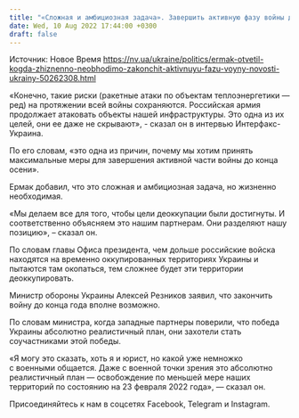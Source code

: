 ```yaml
---
title: "«Сложная и амбициозная задача». Завершить активную фазу войны до наступления зимы жизненно необходимо — Ермак"
date: Wed, 10 Aug 2022 17:44:00 +0300
draft: false
---
```

Источник: Новое Время https://nv.ua/ukraine/politics/ermak-otvetil-kogda-zhiznenno-neobhodimo-zakonchit-aktivnuyu-fazu-voyny-novosti-ukrainy-50262308.html


«Конечно, такие риски (ракетные атаки по объектам теплоэнергетики — ред) на протяжении всей войны сохраняются. Российская армия продолжает атаковать объекты нашей инфраструктуры. Это одна из их целей, они ее даже не скрывают», - сказал он в интервью Интерфакс-Украина.

По его словам, «это одна из причин, почему мы хотим принять максимальные меры для завершения активной части войны до конца осени».

Ермак добавил, что это сложная и амбициозная задача, но жизненно необходимая.

«Мы делаем все для того, чтобы цели деоккупации были достигнуты. И соответственно объясняем это нашим партнерам. Они разделяют нашу позицию», – сказал он.

По словам главы Офиса президента, чем дольше российские войска находятся на временно оккупированных территориях Украины и пытаются там окопаться, тем сложнее будет эти территории деоккупировать.

Министр обороны Украины Алексей Резников заявил, что закончить войну до конца года вполне возможно.

По словам министра, когда западные партнеры поверили, что победа Украины абсолютно реалистичный план, они захотели стать соучастниками этой победы.

«Я могу это сказать, хоть я и юрист, но какой уже немножко с военными общается. Даже с военной точки зрения это абсолютно реалистичный план — освобождение по меньшей мере наших территорий по состоянию на 23 февраля 2022 года», — сказал он.

Присоединяйтесь к нам в соцсетях Facebook, Telegram и Instagram.
